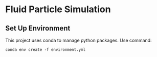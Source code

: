 # Fluid Particle Simulation

## Set Up Environment
This project uses conda to manage python packages. Use command:
```
conda env create -f environment.yml
```